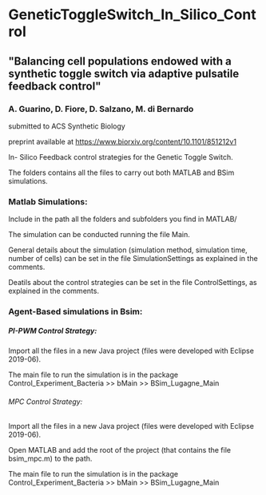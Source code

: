 # GeneticToggleSwitch_In_Silico_Control

## "Balancing cell populations endowed with a synthetic toggle switch via adaptive pulsatile feedback control"

### A. Guarino, D. Fiore, D. Salzano, M. di Bernardo

submitted to ACS Synthetic Biology

preprint available at https://www.biorxiv.org/content/10.1101/851212v1

In- Silico Feedback control strategies for the Genetic Toggle Switch.

The folders contains all the files to carry out both MATLAB and BSim simulations.


### Matlab Simulations:

Include in the path all the folders and subfolders you find in MATLAB/

The simulation can be conducted running the file Main.

General details about the simulation (simulation method, simulation time, number of cells) can be set in the file SimulationSettings as 
explained in the comments.

Deatils about the control strategies can be set in the file ControlSettings, as explained in the comments.


### Agent-Based simulations in Bsim:

##### PI-PWM Control Strategy:

Import all the files in a new Java project (files were developed with Eclipse 2019-06).

The main file to run the simulation is in the package Control_Experiment_Bacteria >> bMain >> BSim_Lugagne_Main


###### MPC Control Strategy:

Import all the files in a new Java project (files were developed with Eclipse 2019-06).

Open MATLAB and add the root of the project (that contains the file bsim_mpc.m) to the path.

The main file to run the simulation is in the package Control_Experiment_Bacteria >> bMain >> BSim_Lugagne_Main
